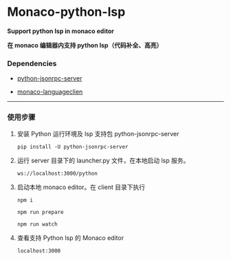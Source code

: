 # Monaco-python-lsp

**Support python lsp in monaco editor**

**在 monaco 编辑器内支持 python lsp（代码补全、高亮）**

### Dependencies

- [python-jsonrpc-server](https://github.com/palantir/python-jsonrpc-server)

- [monaco-languageclien](https://github.com/TypeFox/monaco-languageclient)

---

### 使用步骤

1. 安装 Python 运行环境及 lsp 支持包 python-jsonrpc-server

   `pip install -U python-jsonrpc-server`

2. 运行 server 目录下的 launcher.py 文件，在本地启动 lsp 服务。

   `ws://localhost:3000/python`

3. 启动本地 monaco editor。在 client 目录下执行

   `npm i`

   `npm run prepare`

   `npm run watch`

4. 查看支持 Python lsp 的 Monaco editor

   `localhost:3000`
